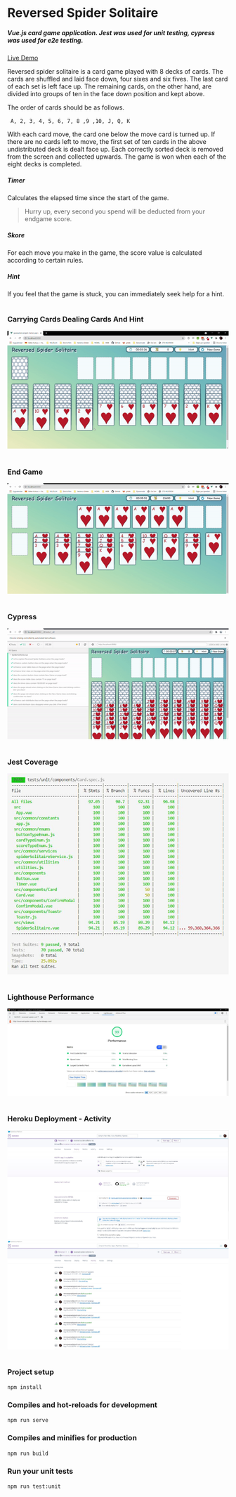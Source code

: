 # Reversed Spider Solitaire

##### Vue.js card game application. Jest was used for unit testing, cypress was used for e2e testing.

[Live Demo](http://reversed-spider-solitaire-my.herokuapp.com/)

Reversed spider solitaire is a card game played with 8 decks of cards.
The cards are shuffled and laid face down, four sixes and six fives. The last card of each set is left face up. The remaining cards, on the other hand, are divided into groups of ten in the face down position and kept above.

The order of cards should be as follows.

```
 A, 2, 3, 4, 5, 6, 7, 8 ,9 ,10, J, Q, K
```

With each card move, the card one below the move card is turned up.
If there are no cards left to move, the first set of ten cards in the above undistributed deck is dealt face up.
Each correctly sorted deck is removed from the screen and collected upwards.
The game is won when each of the eight decks is completed.

##### Timer

Calculates the elapsed time since the start of the game.

> Hurry up, every second you spend will be deducted from your endgame score.

##### Skore

For each move you make in the game, the score value is calculated according to certain rules.

##### Hint

If you feel that the game is stuck, you can immediately seek help for a hint.

#

### Carrying Cards Dealing Cards And Hint

![game](/public/gif/game.gif)

#

### End Game

![game](/public/gif/end-of-game.gif)

#

### Cypress

![game](/public/gif/cypess-test.gif)

#

### Jest Coverage

![game](/public/screenshot/coverage.JPG)

#

### Lighthouse Performance

![game](/public/screenshot/lighthouse.JPG)

#

### Heroku Deployment - Activity

![game](/public/screenshot/heroku-deploy.JPG)
![game](/public/screenshot/heroku-activity.JPG)

#

### Project setup

```
npm install
```

### Compiles and hot-reloads for development

```
npm run serve
```

### Compiles and minifies for production

```
npm run build
```

### Run your unit tests

```
npm run test:unit
```
